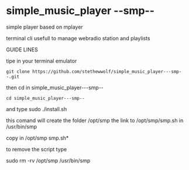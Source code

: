 simple_music_player --smp--
===========================

simple player based on mplayer

terminal cli usefull to manage webradio station and playlists

GUIDE LINES

tipe in your terminal emulator

	git clone https://github.com/stethewwolf/simple_music_player---smp--.git

then cd in simple_music_player---smp--

	cd simple_music_player---smp--

and type 
	sudo ./install.sh

this comand will create
	the folder /opt/smp 
	the link to /opt/smp/smp.sh in /usr/bin/smp

copy in /opt/smp
	smp.sh*

to remove the script type

sudo rm -rv /opt/smp /usr/bin/smp 
